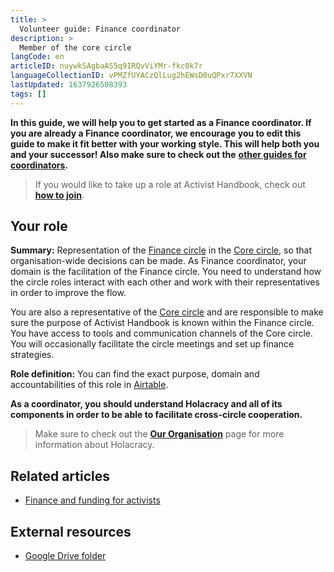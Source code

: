 ```yaml
---
title: >
  Volunteer guide: Finance coordinator
description: >
  Member of the core circle
langCode: en
articleID: nuywkSAgbaAS5q9IRQvViYMr-fkc0k7r
languageCollectionID: vPMZfUYACzQlLug2hEWsD0uQPxr7XXVN
lastUpdated: 1637926508393
tags: []
---
```


**In this guide, we will help you to get started as a Finance coordinator. If you are already a Finance coordinator, we encourage you to edit this guide to make it fit better with your working style. This will help both you and your successor! Also make sure to check out the** [**other guides for coordinators**](/support)**.**

> If you would like to take up a role at Activist Handbook, check out [**how to join**](/join).

## **Your role**

**Summary:** Representation of the [Finance circle](/support/finance) in the [Core circle](/support/core), so that organisation-wide decisions can be made. As Finance coordinator, your domain is the facilitation of the Finance circle. You need to understand how the circle roles interact with each other and work with their representatives in order to improve the flow.

You are also a representative of the [Core circle](/support/core) and are responsible to make sure the purpose of Activist Handbook is known within the Finance circle. You have access to tools and communication channels of the Core circle. You will occasionally facilitate the circle meetings and set up finance strategies.

**Role definition:** You can find the exact purpose, domain and accountabilities of this role in [Airtable](https://airtable.com/shr6GqOJ7587fNbEn/tbloV4g8loVisebVz/viwcTSIOwzDuE9XBn/reczRX4MAwMZsFTP2).

**As a coordinator, you should understand Holacracy and all of its components in order to be able to facilitate cross-circle cooperation.**

> Make sure to check out the [**Our Organisation**](/support/organisation) page for more information about Holacracy.

## **Related articles**

-   [Finance and funding for activists](/organising/finance)

## **External resources**

-   [Google Drive folder](https://drive.google.com/drive/u/0/folders/1uWdNpiChlBqiHv62aZtwRRLSTzeft8Vp)